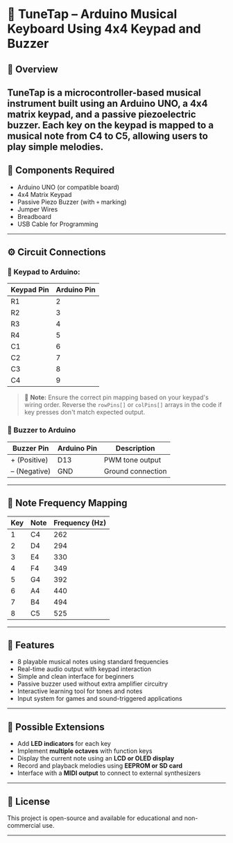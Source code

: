 # 🎵 TuneTap – Arduino Musical Keyboard Using 4x4 Keypad and Buzzer

## 📌 Overview

**TuneTap** is a microcontroller-based musical instrument built using an **Arduino UNO**, a **4x4 matrix keypad**, and a **passive piezoelectric buzzer**. Each key on the keypad is mapped to a musical note from **C4 to C5**, allowing users to play simple melodies. 
---

## 🧰 Components Required

- Arduino UNO (or compatible board)  
- 4x4 Matrix Keypad  
- Passive Piezo Buzzer (with `+` marking)  
- Jumper Wires  
- Breadboard  
- USB Cable for Programming  

---

## ⚙️ Circuit Connections

### 🔢 Keypad to Arduino:

| Keypad Pin | Arduino Pin |
|------------|-------------|
| R1         | 2           |
| R2         | 3           |
| R3         | 4           |
| R4         | 5           |
| C1         | 6           |
| C2         | 7           |
| C3         | 8           |
| C4         | 9           |

> 📌 **Note:** Ensure the correct pin mapping based on your keypad's wiring order. Reverse the `rowPins[]` or `colPins[]` arrays in the code if key presses don't match expected output.

### 🔔 Buzzer to Arduino

| Buzzer Pin | Arduino Pin | Description        |
|------------|-------------|--------------------|
| + (Positive) | D13        | PWM tone output    |
| – (Negative) | GND        | Ground connection  |



---

## 🎼 Note Frequency Mapping

| Key | Note | Frequency (Hz) |
|-----|------|----------------|
| 1   | C4   | 262            |
| 2   | D4   | 294            |
| 3   | E4   | 330            |
| 4   | F4   | 349            |
| 5   | G4   | 392            |
| 6   | A4   | 440            |
| 7   | B4   | 494            |
| 8   | C5   | 525            |

---

## 🧠 Features

- 8 playable musical notes using standard frequencies  
- Real-time audio output with keypad interaction  
- Simple and clean interface for beginners  
- Passive buzzer used without extra amplifier circuitry
- Interactive learning tool for tones and notes
- Input system for games and sound-triggered applications

---

## 🔁 Possible Extensions

- Add **LED indicators** for each key
- Implement **multiple octaves** with function keys
- Display the current note using an **LCD or OLED display**
- Record and playback melodies using **EEPROM or SD card**
- Interface with a **MIDI output** to connect to external synthesizers

---
## 📝 License

This project is open-source and available for educational and non-commercial use.

---





